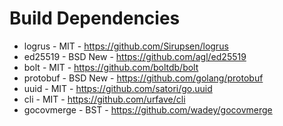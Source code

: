 # Build Dependencies

* logrus - MIT - https://github.com/Sirupsen/logrus
* ed25519 - BSD New - https://github.com/agl/ed25519
* bolt - MIT - https://github.com/boltdb/bolt
* protobuf - BSD New - https://github.com/golang/protobuf
* uuid - MIT - https://github.com/satori/go.uuid
* cli - MIT - https://github.com/urfave/cli
* gocovmerge - BST - https://github.com/wadey/gocovmerge
